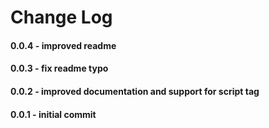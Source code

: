 # Change Log

#### 0.0.4 - improved readme
#### 0.0.3 - fix readme typo
#### 0.0.2 - improved documentation and support for script tag
#### 0.0.1 - initial commit